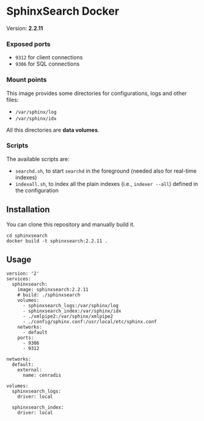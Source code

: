 SphinxSearch Docker
=========================

Version: **2.2.11**

### Exposed ports

* `9312` for client connections
* `9306` for SQL connections

### Mount points

This image provides some directories for configurations, logs and other files:

* `/var/sphinx/log`
* `/var/sphinx/idx`

All this directories are **data volumes**.

### Scripts

The available scripts are:

* `searchd.sh`, to start `searchd` in the foreground (needed also for real-time indexes)
* `indexall.sh`, to index all the plain indexes (i.e., `indexer --all`) defined in the configuration

## Installation

You can clone this repository and manually build it.

```
cd sphinxsearch
docker build -t sphinxsearch:2.2.11 .
```

## Usage

```
version: '2'
services:
  sphinxsearch:
    image: sphinxsearch:2.2.11
    # build: ./sphinxsearch
    volumes:
      - sphinxsearch_logs:/var/sphinx/log
      - sphinxsearch_index:/var/sphinx/idx
      - ./xmlpipe2:/var/sphinx/xmlpipe2
      - ./config/sphinx.conf:/usr/local/etc/sphinx.conf
    networks:
      - default
    ports:
      - 9306
      - 9312

networks:
  default:
    external:
      name: cenradis

volumes:
  sphinxsearch_logs:
    driver: local

  sphinxsearch_index:
    driver: local
```

